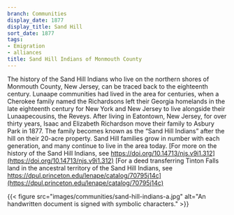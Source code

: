 ```yaml
---
branch: Communities
display_date: 1877
display_title: Sand Hill
sort_date: 1877
tags:
- Emigration
- alliances
title: Sand Hill Indians of Monmouth County
---
```


The history of the Sand Hill Indians who live on the northern shores of Monmouth County, New Jersey, can be traced back to the eighteenth century. Lunaape communities had lived in the area for centuries, when a Cherokee family named the Richardsons left their Georgia homelands in the late eighteenth century for New York and New Jersey to live alongside their Lunaapecousins, the Reveys. After living in Eatontown, New Jersey, for over thirty years, Isaac and Elizabeth Richardson move their family to Asbury Park in 1877. The family becomes known as the “Sand Hill Indians” after the hill on their 20-acre property. Sand Hill families grow in number with each generation, and many continue to live in the area today. [For more on the history of the Sand Hill Indians, see https://doi.org/10.14713/njs.v9i1.312](https://doi.org/10.14713/njs.v9i1.312) [For a deed transferring Tinton Falls land in the ancestral territory of the Sand Hill Indians, see https://dpul.princeton.edu/lenape/catalog/70795j14c](https://dpul.princeton.edu/lenape/catalog/70795j14c)

{{< figure src="images/communities/sand-hill-indians-a.jpg" alt="An handwritten document is signed with symbolic characters." >}}
